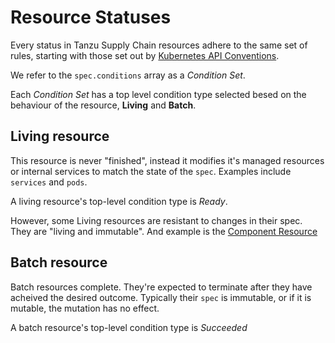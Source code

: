 # Resource Statuses

Every status in Tanzu Supply Chain resources adhere to the same set of rules, starting with those set out by [Kubernetes API Conventions].

We refer to the `spec.conditions` array as a *Condition Set*.

Each *Condition Set* has a top level condition type selected besed on the behaviour of the resource, **Living** and **Batch**.

## Living resource
This resource is never "finished", instead it modifies it's managed resources or internal services to match the state of the `spec`. Examples include `services` and `pods`.

A living resource's top-level condition type is *Ready*.

However, some Living resources are resistant to changes in their spec. They are "living and immutable". And example is the [Component Resource](./component.hbs.md)

## Batch resource
Batch resources complete. They're expected to terminate after they have acheived the desired outcome. Typically their `spec` is immutable, or if it is mutable, the mutation has no effect.

A batch resource's top-level condition type is *Succeeded*

[Kubernetes API Conventions]: https://github.com/kubernetes/kubernetes/blob/release-1.1/docs/devel/api-conventions.md#typical-status-properties